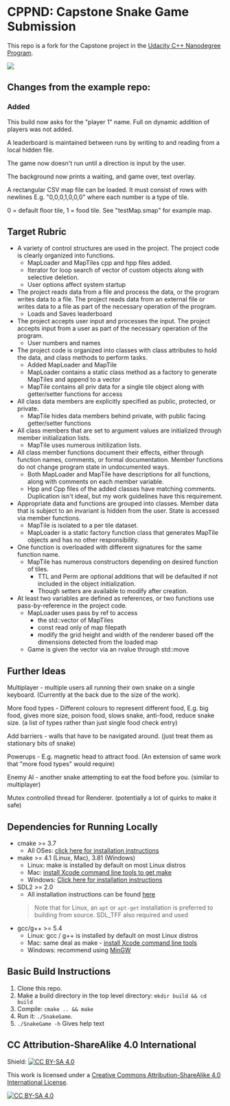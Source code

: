 # CPPND: Capstone Snake Game Submission

This repo is a fork for the Capstone project in the [Udacity C++ Nanodegree Program](https://www.udacity.com/course/c-plus-plus-nanodegree--nd213).

<img src="snake_game.gif"/>

## Changes from the example repo:


### Added

This build now asks for the "player 1" name. Full on dynamic addition of players was not added.

A leaderboard is maintained between runs by writing to and reading from a local hidden file.

The game now doesn't run until a direction is input by the user.

The background now prints a waiting, and game over, text overlay.

A rectangular CSV map file can be loaded. It must consist of rows with newlines E.g. "0,0,0,1,0,0,0" where each number is a type of tile.

0 = default floor tile, 1 = food tile. See "testMap.smap" for example map.

## Target Rubric

* A variety of control structures are used in the project. The project code is clearly organized into functions.
  * MapLoader and MapTiles cpp and hpp files added.
  * Iterator for loop search of vector of custom objects along with selective deletion.
  * User options affect system startup
* The project reads data from a file and process the data, or the program writes data to a file.	The project reads data from an external file or writes data to a file as part of the necessary operation of the program.
  * Loads and Saves leaderboard
* The project accepts user input and processes the input.	The project accepts input from a user as part of the necessary operation of the program.
  * User numbers and names
* The project code is organized into classes with class attributes to hold the data, and class methods to perform tasks.
  * Added MapLoader and MapTile
  * MapLoader contains a static class method as a factory to generate MapTiles and append to a vector
  * MapTile contains all priv data for a single tile object along with getter/setter functions for access
* All class data members are explicitly specified as public, protected, or private.
  * MapTile hides data members behind private, with public facing getter/setter functions
* All class members that are set to argument values are initialized through member initialization lists.
  * MapTile uses numerous initilization lists.
* All class member functions document their effects, either through function names, comments, or formal documentation. Member functions do not change program state in undocumented ways.
  * Both MapLoader and MapTile have descriptions for all functions, along with comments on each member variable.
  * Hpp and Cpp files of the added classes have matching comments. Duplication isn't ideal, but my work guidelines have this requirement.
* Appropriate data and functions are grouped into classes. Member data that is subject to an invariant is hidden from the user. State is accessed via member functions.
  * MapTile is isolated to a per tile dataset.
  * MapLoader is a static factory function class that generates MapTile objects and has no other responsibility.
* One function is overloaded with different signatures for the same function name.
  * MapTile has numerous constructors depending on desired function of tiles.
    * TTL and Perm are optional additions that will be defaulted if not included in the object initialization.
    * Though setters are available to modify after creation.
* At least two variables are defined as references, or two functions use pass-by-reference in the project code.
  * MapLoader uses pass by ref to access
    * the std::vector of MapTiles
    * const read only of map filepath
    * modify the grid height and width of the renderer based off the dimensions detected from the loaded map
  * Game is given the vector via an rvalue through std::move

## Further Ideas

Multiplayer - multiple users all running their own snake on a single keyboard. (Currently at the back due to the size of the work).

More food types - Different colours to represent different food, E.g. big food, gives more size, poison food, slows snake, anti-food, reduce snake size. (a list of types rather than just single food check entry)

Add barriers - walls that have to be navigated around. (just treat them as stationary bits of snake)

Powerups - E.g. magnetic head to attract food. (An extension of same work that "more food types" would require)

Enemy AI - another snake attempting to eat the food before you. (similar to multiplayer)

Mutex controlled thread for Renderer. (potentially a lot of quirks to make it safe)

## Dependencies for Running Locally
* cmake >= 3.7
  * All OSes: [click here for installation instructions](https://cmake.org/install/)
* make >= 4.1 (Linux, Mac), 3.81 (Windows)
  * Linux: make is installed by default on most Linux distros
  * Mac: [install Xcode command line tools to get make](https://developer.apple.com/xcode/features/)
  * Windows: [Click here for installation instructions](http://gnuwin32.sourceforge.net/packages/make.htm)
* SDL2 >= 2.0
  * All installation instructions can be found [here](https://wiki.libsdl.org/Installation)
  >Note that for Linux, an `apt` or `apt-get` installation is preferred to building from source. 
  >SDL_TFF also required and used
* gcc/g++ >= 5.4
  * Linux: gcc / g++ is installed by default on most Linux distros
  * Mac: same deal as make - [install Xcode command line tools](https://developer.apple.com/xcode/features/)
  * Windows: recommend using [MinGW](http://www.mingw.org/)

## Basic Build Instructions

1. Clone this repo.
2. Make a build directory in the top level directory: `mkdir build && cd build`
3. Compile: `cmake .. && make`
4. Run it: `./SnakeGame`.
5. `./SnakeGame -h` Gives help text


## CC Attribution-ShareAlike 4.0 International


Shield: [![CC BY-SA 4.0][cc-by-sa-shield]][cc-by-sa]

This work is licensed under a
[Creative Commons Attribution-ShareAlike 4.0 International License][cc-by-sa].

[![CC BY-SA 4.0][cc-by-sa-image]][cc-by-sa]

[cc-by-sa]: http://creativecommons.org/licenses/by-sa/4.0/
[cc-by-sa-image]: https://licensebuttons.net/l/by-sa/4.0/88x31.png
[cc-by-sa-shield]: https://img.shields.io/badge/License-CC%20BY--SA%204.0-lightgrey.svg
